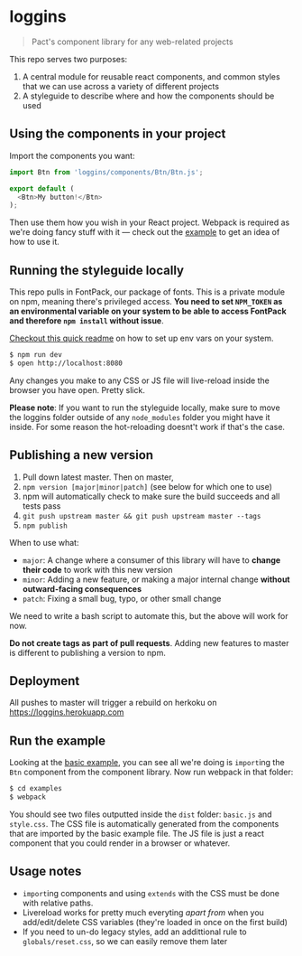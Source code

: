 loggins
=======

> Pact's component library for any web-related projects


This repo serves two purposes:

1. A central module for reusable react components, and common styles that we can use across a variety of different projects
2. A styleguide to describe where and how the components should be used


Using the components in your project
------------------------------------

Import the components you want:

```js
import Btn from 'loggins/components/Btn/Btn.js';

export default (
  <Btn>My button!</Btn>
);
```

Then use them how you wish in your React project. Webpack is required as we're doing fancy stuff with it — check out the [example](https://github.com/PactCoffee/loggins/blob/master/examples/) to get an idea of how to use it.


Running the styleguide locally
------------------------------

This repo pulls in FontPack, our package of fonts. This is a private module on npm, meaning there's privileged access. **You need to set `NPM_TOKEN` as an environmental variable on your system to be able to access FontPack and therefore `npm install` without issue**.

[Checkout this quick readme](https://gist.github.com/iest/58692bf1001b0424c257) on how to set up env vars on your system.

```bash
$ npm run dev
$ open http://localhost:8080
```

Any changes you make to any CSS or JS file will live-reload inside the browser you have open. Pretty slick.

**Please note**: If you want to run the styleguide locally, make sure to move the loggins folder outside of any `node_modules` folder you might have it inside. For some reason the hot-reloading doesnt't work if that's the case.


Publishing a new version
------------------------

1. Pull down latest master. Then on master,
1. `npm version [major|minor|patch]` (see below for which one to use)
1. npm will automatically check to make sure the build succeeds and all tests pass
1. `git push upstream master && git push upstream master --tags`
1. `npm publish`

When to use what:

- `major`: A change where a consumer of this library will have to **change their code** to work with this new version
- `minor`: Adding a new feature, or making a major internal change **without outward-facing consequences**
- `patch`: Fixing a small bug, typo, or other small change

We need to write a bash script to automate this, but the above will work for now.

**Do not create tags as part of pull requests**. Adding new features to master is different to publishing a version to npm.



Deployment
----------

All pushes to master will trigger a rebuild on herkoku on https://loggins.herokuapp.com


Run the example
---------------

Looking at the [basic example](https://github.com/PactCoffee/loggins/blob/master/examples/basic.js), you can see all we're doing is `import`ing the `Btn` component from the component library. Now run webpack in that folder:

```bash
$ cd examples
$ webpack
```

You should see two files outputted inside the `dist` folder: `basic.js` and `style.css`. The CSS file is automatically generated from the components that are imported by the basic example file. The JS file is just a react component that you could render in a browser or whatever.


Usage notes
-----------

- `import`ing components and using `extends` with the CSS must be done with relative paths.
- Livereload works for pretty much everyting _apart from_ when you add/edit/delete CSS variables (they're loaded in once on the first build)
- If you need to un-do legacy styles, add an addittional rule to `globals/reset.css`, so we can easily remove them later

